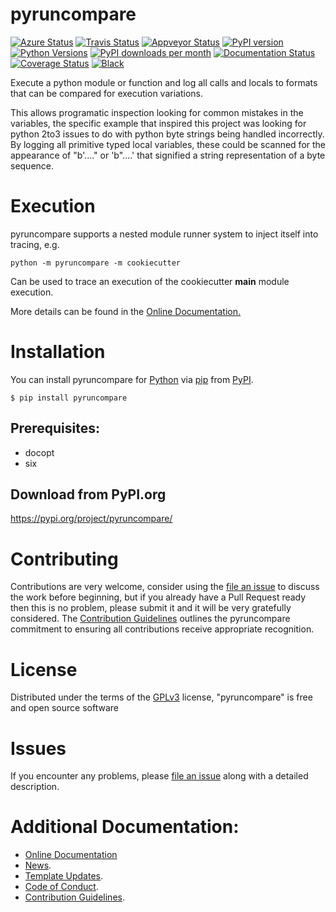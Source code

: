 # pyruncompare

[![Azure Status](https://dev.azure.com/timgates/timgates/_apis/build/status/pyruncompare-dev.pyruncompare?branchName=master)](https://dev.azure.com/timgates/timgates/_build/latest?definitionId=5&branchName=master)
[![Travis Status](https://travis-ci.org/pyruncompare-dev/pyruncompare.svg?branch=master)](https://travis-ci.org/pyruncompare-dev/pyruncompare)
[![Appveyor Status](https://ci.appveyor.com/api/projects/status/h9552855me50ha76/branch/master?svg=true)](https://ci.appveyor.com/project/timgates42/pyruncompare)
[![PyPI version](https://img.shields.io/pypi/v/pyruncompare.svg)](https://pypi.org/project/pyruncompare)
[![Python Versions](https://img.shields.io/pypi/pyversions/pyruncompare.svg)](https://pypi.org/project/pyruncompare)
[![PyPI downloads per month](https://img.shields.io/pypi/dm/pyruncompare.svg)](https://pypi.org/project/pyruncompare)
[![Documentation Status](https://readthedocs.org/projects/pyruncompare/badge/?version=latest)](https://pyruncompare.readthedocs.io/en/latest/?badge=latest)
[![Coverage Status](https://coveralls.io/repos/github/pyruncompare-dev/pyruncompare/badge.svg)](https://coveralls.io/github/pyruncompare-dev/pyruncompare/)
[![Black](https://camo.githubusercontent.com/28a51fe3a2c05048d8ca8ecd039d6b1619037326/68747470733a2f2f696d672e736869656c64732e696f2f62616467652f636f64652532307374796c652d626c61636b2d3030303030302e737667)](https://github.com/psf/black)

Execute a python module or function and log all calls and locals to formats that can be compared for execution variations.

This allows programatic inspection looking for common mistakes in the variables, the specific example that inspired this project was looking for python 2to3 issues to do with python byte strings being handled incorrectly. By logging all primitive typed local variables, these could be scanned for the appearance of "b'...." or 'b"....' that signified a string representation of a byte sequence.

# Execution

pyruncompare supports a nested module runner system to inject itself into tracing, e.g.

```
python -m pyruncompare -m cookiecutter
```

Can be used to trace an execution of the cookiecutter __main__ module execution.

More details can be found in the
[Online Documentation.](https://pyruncompare.readthedocs.io/en/latest/)

# Installation

You can install pyruncompare for
[Python](https://www.python.org/) via
[pip](https://pypi.org/project/pip/)
from [PyPI](https://pypi.org/).

```
$ pip install pyruncompare
```




## Prerequisites:
- docopt
- six


## Download from PyPI.org

https://pypi.org/project/pyruncompare/



# Contributing

Contributions are very welcome, consider using the
[file an issue](https://github.com/pyruncompare-dev/pyruncompare/issues)
to discuss the work before beginning, but if you already have a Pull Request
ready then this is no problem, please submit it and it will be very gratefully
considered. The [Contribution Guidelines](CONTRIBUTING.md)
outlines the pyruncompare commitment to ensuring all
contributions receive appropriate recognition.

# License


Distributed under the terms of the [GPLv3](https://opensource.org/licenses/GPL-3.0)
license, "pyruncompare" is free and open source software


# Issues

If you encounter any problems, please
[file an issue](https://github.com/pyruncompare-dev/pyruncompare/issues)
along with a detailed description.

# Additional Documentation:

* [Online Documentation](https://pyruncompare.readthedocs.io/en/latest/)
* [News](NEWS.rst).
* [Template Updates](COOKIECUTTER_UPDATES.md).
* [Code of Conduct](CODE_OF_CONDUCT.md).
* [Contribution Guidelines](CONTRIBUTING.md).

